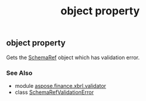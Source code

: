 ﻿---
title: object property
second_title: Aspose.Finance for Python via .NET API References
description: 
type: docs
weight: 50
url: /python-net/aspose.finance.xbrl.validator/schemarefvalidationerror/object/
is_root: false
---

## object property


Gets the [SchemaRef](/finance/python-net/aspose.finance.xbrl/schemaref) object which has validation error.

### See Also
* module [aspose.finance.xbrl.validator](../../)
* class [SchemaRefValidationError](/finance/python-net/aspose.finance.xbrl.validator/schemarefvalidationerror)
